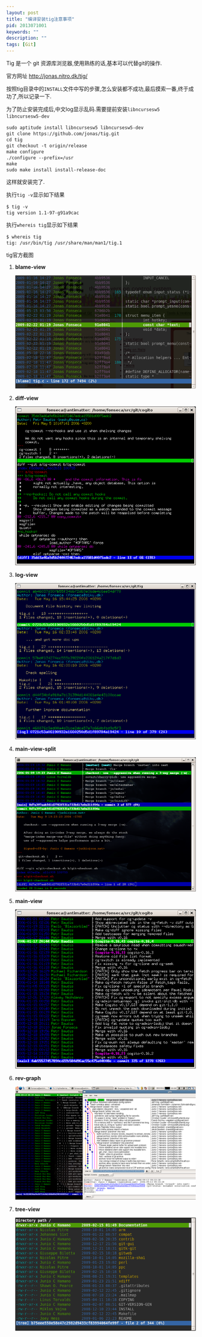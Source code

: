 ```yaml
---
layout: post
title: "编译安装tig注意事项"
pid: 2013071001
keywords: ""
description: ""
tags: [Git]
---
```


Tig 是一个 git 资源库浏览器,使用熟练的话,基本可以代替git的操作.

官方网址 <http://jonas.nitro.dk/tig/>

按照tig目录中的`INSTALL`文件中写的步骤,怎么安装都不成功,最后摸索一番,终于成功了,所以记录一下.

为了防止安装完成后,中文log显示乱码.需要提前安装`libncursesw5 libncursesw5-dev`


    sudo aptitude install libncursesw5 libncursesw5-dev
    git clone https://github.com/jonas/tig.git
    cd tig
    git checkout -t origin/release
    make configure
    ./configure --prefix=/usr
    make
    sudo make install install-release-doc

这样就安装完了.

执行`tig -v`显示如下结果

    $ tig -v
    tig version 1.1-97-g91a9cac

执行`whereis tig`显示如下结果

    $ whereis tig
    tig: /usr/bin/tig /usr/share/man/man1/tig.1

tig官方截图

1. **blame-view**

    ![blame-view](/uploads/2013/07/10_01-blame-view.png)

2. **diff-view**

    ![diff-view](/uploads/2013/07/10_02-diff-view.png)

3. **log-view**

    ![log-view](/uploads/2013/07/10_03-log-view.png)

4. **main-view-split**

    ![main-view-split](/uploads/2013/07/10_04-main-view-split.png)

5. **main-view**

    ![main-view](/uploads/2013/07/10_05-main-view.png)

6. **rev-graph**

    ![rev-graph](/uploads/2013/07/10_06-rev-graph.png)

7. **tree-view**

    ![tree-view](/uploads/2013/07/10_07-tree-view.png)
